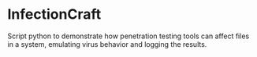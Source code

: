# InfectionCraft
Script python to demonstrate how penetration testing tools can affect files in a system, emulating virus behavior and logging the results.
